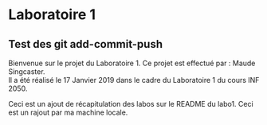 # Laboratoire 1
## Test des git add-commit-push

Bienvenue sur le projet du Laboratoire 1.
Ce projet est effectué par : Maude Singcaster.  
Il a été réalisé le 17 Janvier 2019 dans le cadre du Laboratoire 1 du cours INF 2050.  

Ceci est un ajout de récapitulation des labos sur le README du labo1.
Ceci est un rajout par ma machine locale.